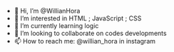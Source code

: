 - 👋 Hi, I’m @WillianHora
- 👀 I’m interested in HTML ; JavaScript ; CSS
- 🌱 I’m currently learning logic
- 💞️ I’m looking to collaborate on codes developments
- 📫 How to reach me: @willian_hora in instagram

<!---
WillianHora/WillianHora is a ✨ special ✨ repository because its `README.md` (this file) appears on your GitHub profile.
You can click the Preview link to take a look at your changes.
--->

